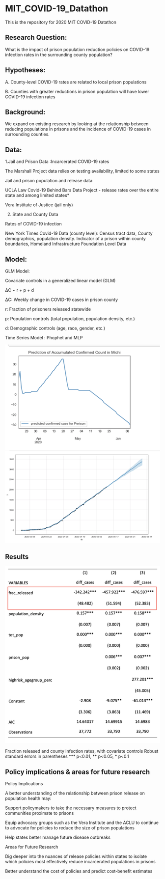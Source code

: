 # MIT_COVID-19_Datathon
This is the repository for 2020 MIT COVID-19 Datathon
## Research Question:

What is the impact of prison population reduction policies on COVID-19 infection rates in the surrounding county population?

## Hypotheses:
A. County-level COVID-19 rates are related to local prison populations

B. Counties with greater reductions in prison population will have lower COVID-19 infection rates

## Background:
We expand on existing research by looking at the relationship between reducing populations in prisons and the incidence of COVID-19 cases in surrounding counties. 

## Data:

1.Jail and Prison Data :Incarcerated COVID-19 rates

The Marshall Project data relies on testing availability, limited to some states

Jail and prison population and release data

UCLA Law Covid-19 Behind Bars Data Project - release rates over the entire state and among limited states*

Vera Institute of Justice (jail only)

2. State and County Data

Rates of COVID-19 infection

New York Times Covid-19 Data (county level): Census tract data, County demographics, population density. Indicator of a prison within county boundaries, Homeland Infrastructure Foundation Level Data

## Model:

GLM Model:

Covariate controls in a generalized linear model (GLM)

ΔC ~ r + p + d

ΔC: Weekly change in COVID-19 cases in prison county

r: Fraction of prisoners released statewide

p: Population controls (total population, population density, etc.)

d: Demographic controls (age, race, gender, etc.)

Time Series Model : Phophet and MLP 

![Prediction of Confirmed Cases In Michi](https://github.com/CindyXin97/MIT_COVID-19_Datathon/blob/master/Results/Prediction%20Confirmed%20Cases%20Num%20in%20Michi.png)
![Prediction of Confirmed Cases In Cali](https://github.com/CindyXin97/MIT_COVID-19_Datathon/blob/master/Results/Prediction%20confirmed_cases%20Number%20in%20Cali.png)

## Results 

![Results](https://github.com/CindyXin97/MIT_COVID-19_Datathon/blob/master/Results/Screen%20Shot%202020-05-16%20at%206.01.59%20PM.png)

Fraction released and county infection rates, with covariate controls
Robust standard errors in parentheses
*** p<0.01, ** p<0.05, * p<0.1

## Policy implications & areas for future research 
Policy Implications 

A better understanding of the relationship between prison release on population health may:

Support policymakers to take the necessary measures to protect communities proximate to prisons

Equip advocacy groups such as the Vera Institute and the ACLU to continue to advocate for policies to reduce the size of prison populations

Help states better manage future disease outbreaks

Areas for Future Research

Dig deeper into the nuances of release policies within states to isolate which policies most effectively reduce incarcerated populations in prisons

Better understand the cost of policies and predict cost-benefit estimates





